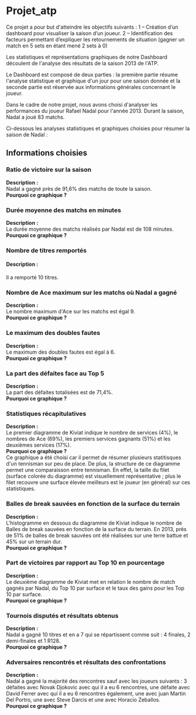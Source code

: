 # Projet_atp
Ce projet a pour but d'atteindre les objectifs suivants : 1 – Création d’un dashboard pour visualiser la saison d’un joueur. 2 – Identification des facteurs permettant d’expliquer les retournements de situation (gagner un match en 5 sets en étant mené 2 sets à 0)

Les statistiques et représentations graphiques de notre Dashboard découlent de l'analyse des résultats de la saison 2013 de l'ATP.

Le Dashboard est composé de deux parties : la première partie résume l'analyse statistique et graphique d'un jour pour une saison donnée et la seconde partie est réservée aux informations générales concernant le joueur.

Dans le cadre de notre projet, nous avons choisi d'analyser les performances du joueur Rafael Nadal pour l'année 2013. Durant la saison, Nadal a joué 83 matchs.

Ci-dessous les analyses statistiques et graphiques choisies pour résumer la saison de Nadal :

## Informations choisies 

### Ratio de victoire sur la saison 
**Description** **:**  
Nadal a gagné près de 91,6% des matchs de toute la saison.  
**Pourquoi ce graphique ?**  

### Durée moyenne des matchs en minutes
**Description** **:**  
La durée moyenne des matchs réalisés par Nadal est de 108 minutes.  
**Pourquoi ce graphique ?**  

### Nombre de titres remportés
#### Description :
Il a remporté 10 titres.  

### Nombre de Ace maximum sur les matchs où Nadal a gagné
**Description** **:**  
Le nombre maximum d'Ace sur les matchs est égal 9.   
**Pourquoi ce graphique ?**  

### Le maximum des doubles fautes
**Description** **:**  
Le maximum des doubles fautes est égal à 6.   
**Pourquoi ce graphique ?**  

### La part des défaites face au Top 5
**Description** **:**  
La part des défaites totalisées est de 71,4%.   
**Pourquoi ce graphique ?**    

### Statistiques récapitulatives
**Description** **:**  
Le premier diagramme de Kiviat indique le nombre de services (4%),  le nombres de Ace (69%), les premiers services gagnants (51%) et les deuxièmes services (17%).   
**Pourquoi ce graphique ?**   
Ce graphique a été choisi car il permet de résumer plusieurs statitisques d'un tennisman sur peu de place. De plus, la structure de ce diagramme permet une comparaisson entre tennisman. En effet, la taille du filet (surface colorée du diagramme) est visuellement représentative ; plus le filet recouvre une surface élevée meilleurs est le joueur (en général) sur ces statistiques.

### Balles de break sauvées en fonction de la surface du terrain
**Description** **:**  
L'histogramme en dessous du diagramme de Kiviat indique le nombre de Balles de break sauvées en fonction de la surface du terrain. En 2013, près de 51% de balles de break sauvées ont été réalisées sur une terre battue et 45% sur un terrain dur.    
**Pourquoi ce graphique ?**  

### Part de victoires par rapport au Top 10 en pourcentage
**Description** **:**  
Le deuxième diagramme de Kiviat met en relation le nombre de match gagnés par Nadal, du Top 10 par surface et le taux des gains pour les Top 10 par surface.   
**Pourquoi ce graphique ?**   

### Tournois disputés et résultats obtenus
**Description** **:**   
Nadal a gagné 10 titres et en a 7 qui se répartissent comme suit : 4 finales, 2 demi-finales et 1 R128.   
**Pourquoi ce graphique ?**   

### Adversaires rencontrés et résultats des confrontations
**Description** **:**   
Nadal a gagné la majorité des rencontres sauf avec les joueurs suivants : 3 défaites avec Novak Djokovic avec qui il a eu 6 rencontres, une défaite avec David Ferrer avec qui il a eu 6 rencontres également, une avec juan Martin Del Portro, une avec Steve Darcis et une avec Horacio Zeballos.    
**Pourquoi ce graphique ?**    









